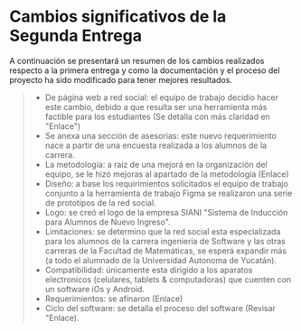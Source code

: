 # Cambios significativos de la Segunda Entrega
A continuación se presentará un resumen de los cambios realizados respecto a la primera entrega y como la documentación y el proceso del proyecto ha sido modificado para tener mejores resultados.
> - De página web a red social: el equipo de trabajo decidio hacer este cambio, debido a que resulta ser una herramienta más factible para los estudiantes (Se detalla con más claridad en "Enlace")
> - Se anexa una sección de asesorias: este nuevo requerimiento nace a partir de una encuesta realizada a los alumnos de la carrera.
> - La metodología: a raíz de una mejorá en la organización del equipo, se le hizó mejoras al apartado de la metodología (Enlace)
> - Diseño: a base los requirimientos solicitados el equipo de trabajo conjunto a la herramienta de trabajo Figma se realizaron una serie de prototipos de la red social. 
> - Logo: se creó el logo de la empresa SIANI "Sistema de Inducción para Alumnos de Nuevo Ingreso".
> - Limitaciones: se determino que la red social esta especializada para los alumnos de la carrera ingeniería de Software y las otras carreras de la Facultad de Matemáticas, se esperá expandir más (a todo el alumnado de la Universidad Autonoma de Yucatán).
> - Compatibilidad: únicamente esta dirigido a los aparatos electronicos (celulares, tablets & computadoras) que cuenten con un software iOs y Android.
> - Requerimientos: se afinaron (Enlace)
> - Ciclo del software: se detalla el proceso del software (Revisar "Enlace).
